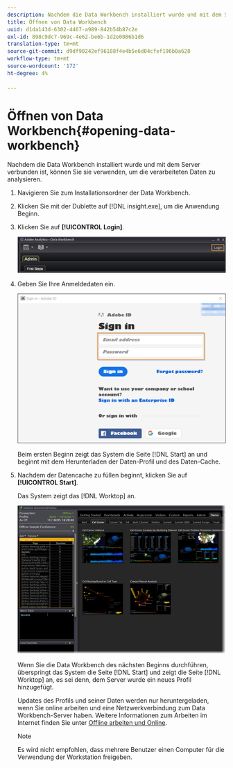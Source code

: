 ```yaml
---
description: Nachdem die Data Workbench installiert wurde und mit dem Server verbunden ist, können Sie sie verwenden, um die verarbeiteten Daten zu analysieren.
title: Öffnen von Data Workbench
uuid: d1da143d-6302-4467-a989-842b54b87c2e
exl-id: 898c9dc7-969c-4e62-be6b-1d2e0086b1d6
translation-type: tm+mt
source-git-commit: d9df90242ef96188f4e4b5e6d04cfef196b0a628
workflow-type: tm+mt
source-wordcount: '172'
ht-degree: 4%

---
```


# Öffnen von Data Workbench{#opening-data-workbench}

Nachdem die Data Workbench installiert wurde und mit dem Server verbunden ist, können Sie sie verwenden, um die verarbeiteten Daten zu analysieren.

1. Navigieren Sie zum Installationsordner der Data Workbench.
1. Klicken Sie mit der Dublette auf [!DNL insight.exe], um die Anwendung Beginn.
1. Klicken Sie auf **[!UICONTROL Login]**.

   ![](assets/dwb_login.png)

1. Geben Sie Ihre Anmeldedaten ein.

   ![](assets/dwb_signin.png)

   Beim ersten Beginn zeigt das System die Seite [!DNL Start] an und beginnt mit dem Herunterladen der Daten-Profil und des Daten-Cache.

1. Nachdem der Datencache zu füllen beginnt, klicken Sie auf **[!UICONTROL Start]**.

   Das System zeigt das [!DNL Worktop] an.

   ![](assets/wtp_open.png)

   Wenn Sie die Data Workbench des nächsten Beginns durchführen, überspringt das System die Seite [!DNL Start] und zeigt die Seite [!DNL Worktop] an, es sei denn, dem Server wurde ein neues Profil hinzugefügt.

   Updates des Profils und seiner Daten werden nur heruntergeladen, wenn Sie online arbeiten und eine Netzwerkverbindung zum Data Workbench-Server haben. Weitere Informationen zum Arbeiten im Internet finden Sie unter [Offline arbeiten und Online](../../home/c-get-started/c-off-on.md#concept-cef8758ede044b18b3558376c5eb9f54).

   >[!NOTE]
   >
   >Es wird nicht empfohlen, dass mehrere Benutzer einen Computer für die Verwendung der Workstation freigeben.
